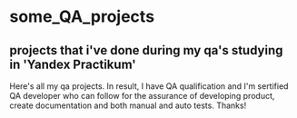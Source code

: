 # some_QA_projects
## projects that i've done during my qa's studying in 'Yandex Practikum'

Here's all my qa projects. In result, I have QA qualification and I'm sertified QA developer who can follow for the assurance of developing product, create documentation and both manual and auto tests. Thanks!
